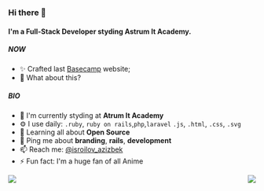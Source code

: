 ### Hi there 👋

#### I'm a Full-Stack Developer styding Astrum It Academy.

##### NOW

- ✨ Crafted last [Basecamp](http://azizcamp.herokuapp.com/) website;
- 🍑 What about this?

##### BIO

- 🏢 I'm currently styding at **Atrum It Academy**
- ⚙️ I use daily: `.ruby`, `ruby on rails`,`php`,`laravel` `.js`, `.html`, `.css`, `.svg`
- 🌱 Learning all about **Open Source**
- 💬 Ping me about **branding**, **rails**, **development**
- 📫 Reach me: [@isroilov_azizbek](https://t.me/isroilov_azizbek)
- ⚡️ Fun fact: I'm a huge fan of all Anime

<img align="left" src="https://github-readme-stats.vercel.app/api?username=azizdevfull&show_icons=true&theme=radical" >

<img align="right" src="https://github-readme-stats.vercel.app/api/top-langs/?username=azizdevfull&layout=compact" >
